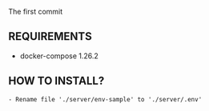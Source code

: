 The first commit
## REQUIREMENTS
* docker-compose 1.26.2
## HOW TO INSTALL?
    - Rename file './server/env-sample' to './server/.env'